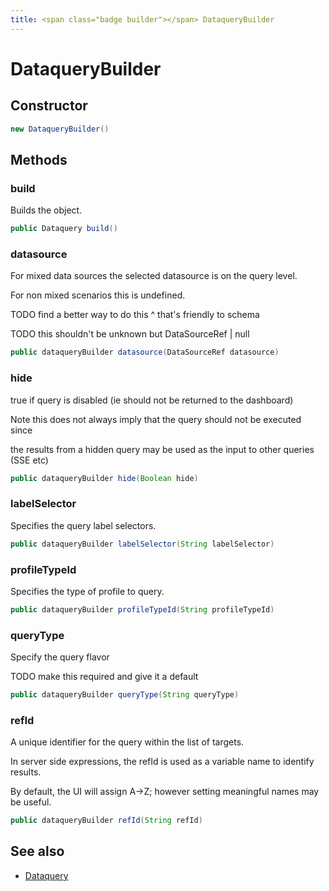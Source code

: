 ```yaml
---
title: <span class="badge builder"></span> DataqueryBuilder
---
```

# <span class="badge builder"></span> DataqueryBuilder

## Constructor

```java
new DataqueryBuilder()
```
## Methods

### <span class="badge object-method"></span> build

Builds the object.

```java
public Dataquery build()
```

### <span class="badge object-method"></span> datasource

For mixed data sources the selected datasource is on the query level.

For non mixed scenarios this is undefined.

TODO find a better way to do this ^ that's friendly to schema

TODO this shouldn't be unknown but DataSourceRef | null

```java
public dataqueryBuilder datasource(DataSourceRef datasource)
```

### <span class="badge object-method"></span> hide

true if query is disabled (ie should not be returned to the dashboard)

Note this does not always imply that the query should not be executed since

the results from a hidden query may be used as the input to other queries (SSE etc)

```java
public dataqueryBuilder hide(Boolean hide)
```

### <span class="badge object-method"></span> labelSelector

Specifies the query label selectors.

```java
public dataqueryBuilder labelSelector(String labelSelector)
```

### <span class="badge object-method"></span> profileTypeId

Specifies the type of profile to query.

```java
public dataqueryBuilder profileTypeId(String profileTypeId)
```

### <span class="badge object-method"></span> queryType

Specify the query flavor

TODO make this required and give it a default

```java
public dataqueryBuilder queryType(String queryType)
```

### <span class="badge object-method"></span> refId

A unique identifier for the query within the list of targets.

In server side expressions, the refId is used as a variable name to identify results.

By default, the UI will assign A->Z; however setting meaningful names may be useful.

```java
public dataqueryBuilder refId(String refId)
```

## See also

 * <span class="badge object-type-class"></span> [Dataquery](./object-Dataquery.md)
